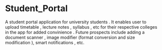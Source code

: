 # Student_Portal
A student portal application for university students . It enables user to upload timetable , lecture notes , syllabus , etc for their respective colleges in the app for added convinience . Future prospects include adding a document scanner , image modifier (format conversion and size modification ), smart notifications , etc.
